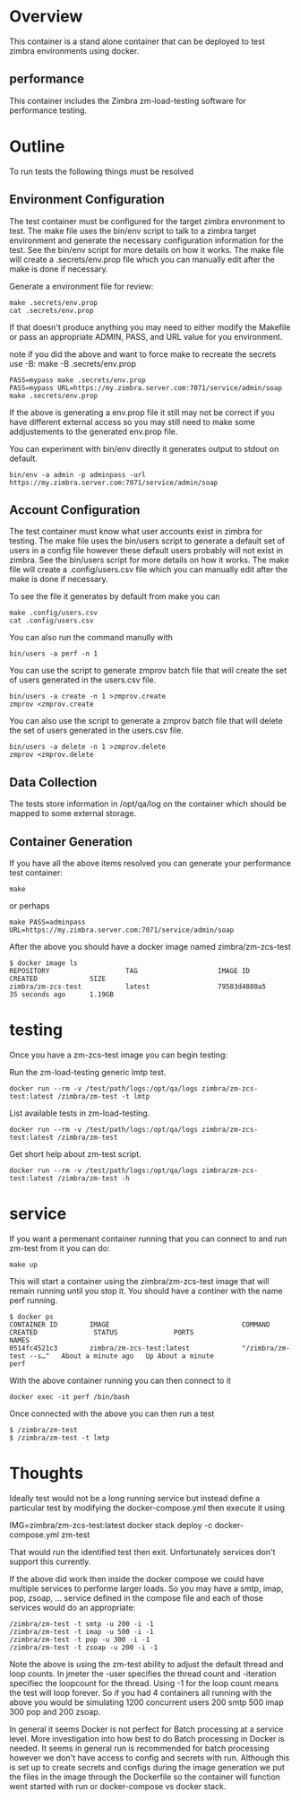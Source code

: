 # Overview

This container is a stand alone container that can be deployed to test zimbra environments using docker.

## performance

This container includes the Zimbra zm-load-testing software for performance testing.

# Outline

To run tests the following things must be resolved

## Environment Configuration

The test container must be configured for the target zimbra envronment to test. The make file uses the bin/env script to talk to a zimbra target environment and generate the necessary configuration information for the test. See the bin/env script for more details on how it works. The make file will create a .secrets/env.prop file which you can manually edit after the make is done if necessary.

Generate a environment file for review:

```
make .secrets/env.prop
cat .secrets/env.prop
```

If that doesn't produce anything you may need to either modify the Makefile or pass an appropriate ADMIN, PASS, and URL value for you environment.

note if you did the above and want to force make to recreate the secrets use -B: make -B .secrets/env.prop

```
PASS=mypass make .secrets/env.prop
PASS=mypass URL=https://my.zimbra.server.com:7071/service/admin/soap make .secrets/env.prop
```

If the above is generating a env.prop file it still may not be correct if you have different external access so you may still need to make some addjustements to the generated env.prop file.

You can experiment with bin/env directly it generates output to stdout on default.

```
bin/env -a admin -p adminpass -url https://my.zimbra.server.com:7071/service/admin/soap
```

## Account Configuration

The test container must know what user accounts exist in zimbra for testing. The make file uses the bin/users script to generate a default set of users in a config file however these default users probably will not exist in zimbra. See the bin/users script for more details on how it works. The make file will create a .config/users.csv file which you can manually edit after the make is done if necessary.

To see the file it generates by default from make you can

```
make .config/users.csv
cat .config/users.csv
```

You can also run the command manully with

```
bin/users -a perf -n 1
```

You can use the script to generate zmprov batch file that will create the set of users generated in the users.csv file.

```
bin/users -a create -n 1 >zmprov.create
zmprov <zmprov.create
```

You can also use the script to generate a zmprov batch file that will delete the set of users generated in the users.csv file.

```
bin/users -a delete -n 1 >zmprov.delete
zmprov <zmprov.delete
```

## Data Collection

The tests store information in /opt/qa/log on the container which should be mapped to some external storage.

## Container Generation

If you have all the above items resolved you can generate your performance test container:

```
make
```

or perhaps

```
make PASS=adminpass URL=https://my.zimbra.server.com:7071/service/admin/soap
```

After the above you should have a docker image named zimbra/zm-zcs-test

```
$ docker image ls
REPOSITORY                   TAG                    IMAGE ID            CREATED             SIZE
zimbra/zm-zcs-test           latest                 79583d4880a5        35 seconds ago      1.19GB
```

# testing

Once you have a zm-zcs-test image you can begin testing:

Run the zm-load-testing generic lmtp test.

```
docker run --rm -v /test/path/logs:/opt/qa/logs zimbra/zm-zcs-test:latest /zimbra/zm-test -t lmtp
```

List available tests in zm-load-testing.

```
docker run --rm -v /test/path/logs:/opt/qa/logs zimbra/zm-zcs-test:latest /zimbra/zm-test
```

Get short help about zm-test script.

```
docker run --rm -v /test/path/logs:/opt/qa/logs zimbra/zm-zcs-test:latest /zimbra/zm-test -h
```

# service

If you want a permenant container running that you can connect to and run zm-test from it you can do:

```
make up
```

This will start a container using the zimbra/zm-zcs-test image that will remain running until you stop it. You should have a continer with the name perf running.

```
$ docker ps 
CONTAINER ID        IMAGE                                 COMMAND                  CREATED              STATUS              PORTS                      NAMES
0514fc4521c3        zimbra/zm-zcs-test:latest             "/zimbra/zm-test --s…"   About a minute ago   Up About a minute                              perf
```

With the above container running you can then connect to it

```
docker exec -it perf /bin/bash
```

Once connected with the above you can then run a test

```
$ /zimbra/zm-test
$ /zimbra/zm-test -t lmtp
```

# Thoughts

Ideally test would not be a long running service but instead define a particular test by modifying the docker-compose.yml then execute it using

IMG=zimbra/zm-zcs-test:latest docker stack deploy -c docker-compose.yml zm-test

That would run the identified test then exit. Unfortunately services don't support this currently.

If the above did work then inside the docker compose we could have multiple services to performe larger loads. So you may have a smtp, imap, pop, zsoap, ... service defined in the compose file and each of those services would do an appropriate:

```
/zimbra/zm-test -t smtp -u 200 -i -1
/zimbra/zm-test -t imap -u 500 -i -1
/zimbra/zm-test -t pop -u 300 -i -1
/zimbra/zm-test -t zsoap -u 200 -i -1
```

Note the above is using the zm-test ability to adjust the default thread and loop counts. In jmeter the -user specifies the thread count and -iteration specifiec the loopcount for the thread. Using -1 for the loop count means the test will loop forever. So if you had 4 containers all running with the above you would be simulating 1200 concurrent users 200 smtp 500 imap 300 pop and 200 zsoap.

In general it seems Docker is not perfect for Batch processing at a service level. More investigation into how best to do Batch processing in Docker is needed. It seems in general run is recommended for batch processing however we don't have access to config and secrets with run. Although this is set up to create secrets and configs during the image generation we put the files in the image through the Dockerfile so the container will function went started with run or docker-compose vs docker stack. 
